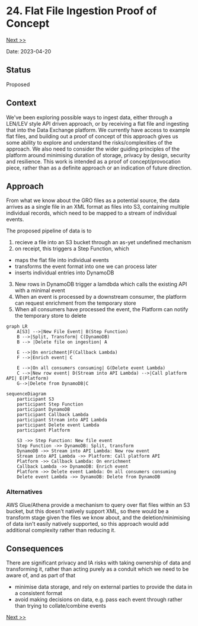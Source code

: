 # 24. Flat File Ingestion Proof of Concept

[Next >>](9999-end.md)

Date: 2023-04-20

## Status

Proposed

## Context

We've been exploring possible ways to ingest data, either through a LEN/LEV style API driven approach, or by receiving
a flat file and ingesting that into the Data Exchange platform. 
We currently have access to example flat files, and building out a proof of concept of this approach gives us some ability
to explore and understand the risks/complexities of the approach.
We also need to consider the wider guiding principles of the platform around minimising duration of storage, privacy by design, security and resilience.
This work is intended as a proof of concept/provocation piece, rather than as a definite approach or an indication of
future direction.

## Approach

From what we know about the GRO files as a potential source, the data arrives as a single file in an XML format as files into S3, containing multiple individual records, which need to be mapped to a stream of individual events.

The proposed pipeline of data is to
1. recieve a file into an S3 bucket through an as-yet undefined mechanism
2. on receipt, this triggers a Step Function, which
  - maps the flat file into individual events
  - transforms the event format into one we can process later
  - inserts individual entries into DynamoDB
3. New rows in DynamoDB trigger a lamdbda which calls the existing API with a minimal event
4. When an event is processed by a downstream consumer, the platform can request enrichment from the temporary store
5. When all consumers have processed the event, the Platform can notify the temporary store to delete

```mermaid
graph LR
    A[S3] -->|New File Event| B(Step Function)
    B -->|Split, Transform| C(DynamoDB)
    B --> |Delete file on ingestion| A
    
    E -->|On enrichment|F(Callback Lambda)
    F -->|Enrich event| C
    
    E -->|On all consumers consuming| G(Delete event Lambda)
    C -->|New row event| D(Stream into API Lambda) -->|Call platform API| E(Platform)
    G-->|Delete from DynamoDB|C
```


```mermaid
sequenceDiagram
    participant S3
    participant Step Function
    participant DynamoDB
    participant Callback Lambda
    participant Stream into API Lambda
    participant Delete event Lambda
    participant Platform

    S3 ->> Step Function: New file event
    Step Function ->> DynamoDB: Split, transform
    DynamoDB ->> Stream into API Lambda: New row event
    Stream into API Lambda ->> Platform: Call platform API
    Platform ->> Callback Lambda: On enrichment
    Callback Lambda ->> DynamoDB: Enrich event
    Platform ->> Delete event Lambda: On all consumers consuming
    Delete event Lambda ->> DynamoDB: Delete from DynamoDB
```

### Alternatives
AWS Glue/Athena provide a mechanism to query over flat files within an S3 bucket, but this doesn't natively support XML, so there would be a transform stage given the files we know about, and the deletion/minimising of data isn't easily natively supported, so this approach would add additional complexity rather than reducing it.

## Consequences

There are significant privacy and IA risks with taking ownership of data and transforming it, rather than acting purely as a conduit which we need to be aware of, and as part of that
- minimise data storage, and rely on external parties to provide the data in a consistent format
- avoid making decisions on data, e.g. pass each event through rather than trying to collate/combine events

[Next >>](9999-end.md)
